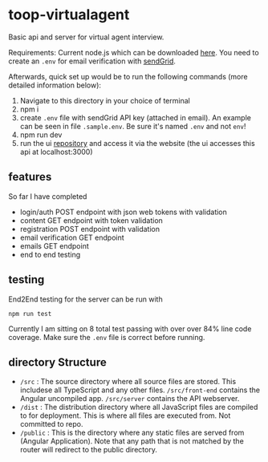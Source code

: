 # toop-virtualagent

Basic api and server for virtual agent interview. 

Requirements: Current node.js which can be downloaded [here](https://nodejs.org/en/download/current/).
You need to create an `.env` for email verification with [sendGrid](https://sendgrid.com/).

Afterwards, quick set up would be to run the following commands (more detailed information below):
1. Navigate to this directory in your choice of terminal
2. npm i 
3. create `.env` file with sendGrid API key (attached in email). An example can be seen in file `.sample.env`. Be sure it's named `.env` and not `env`!
4. npm run dev
5. run the ui [repository](https://github.com/anton-lam/toop-virtualagent-ui) and access it via the website (the ui accesses this api at localhost:3000)

## features 
So far I have completed
* login/auth POST endpoint with json web tokens with validation
* content GET endpoint with token validation
* registration POST endpoint with validation
* email verification GET endpoint
* emails GET endpoint 
* end to end testing

## testing

End2End testing for the server can be run with
```
npm run test
```

Currently I am sitting on 8 total test passing with over over 84% line code coverage. Make sure the `.env` file is correct before running.

## directory Structure
  - `/src` : The source directory where all source files are stored. This includese all TypeScript and any other files. `/src/front-end` contains the Angular uncompiled app. `/src/server` contains the API webserver. 
  - `/dist` : The distribution directory where all JavaScript files are compiled to for deployment. This is where all files are executed from. Not committed to repo.
  - `/public` : This is the directory where any static files are served from (Angular Application). Note that any path that is not matched by the router will redirect to the public directory.
